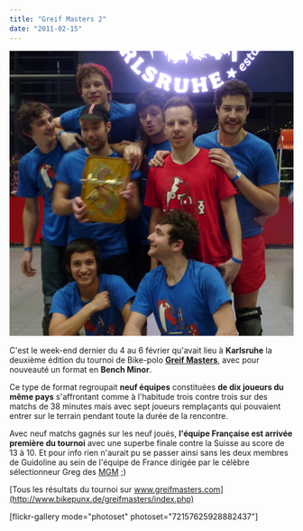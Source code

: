 ```yaml
---
title: "Greif Masters 2"
date: "2011-02-15"
---
```


![](images/greifmasters-france.jpg "greifmasters-france")

C'est le week-end dernier du 4 au 6 février qu'avait lieu à **Karlsruhe** la deuxième édition du tournoi de Bike-polo **[Greif Masters](http://greifmasters.com/)**, avec pour nouveauté un format en **Bench Minor**.

Ce type de format regroupait **neuf équipes** constituées **de dix joueurs du même pays** s'affrontant comme à l'habitude trois contre trois sur des matchs de 38 minutes mais avec sept joueurs remplaçants qui pouvaient entrer sur le terrain pendant toute la durée de la rencontre.

Avec neuf matchs gagnés sur les neuf joués, **l'équipe Française est arrivée première du tournoi** avec une superbe finale contre la Suisse au score de 13 à 10. Et pour info rien n'aurait pu se passer ainsi sans les deux membres de Guidoline au sein de l'équipe de France dirigée par le célèbre sélectionneur Greg des [MGM](http://mgmlions.wordpress.com/) ;)

[Tous les résultats du tournoi sur www.greifmasters.com](http://www.bikepunx.de/greifmasters/index.php)

\[flickr-gallery mode="photoset" photoset="72157625928882437"\]

